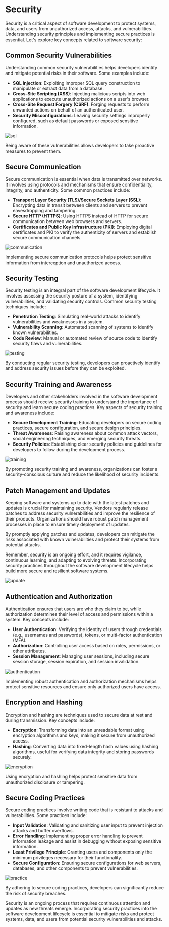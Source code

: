 # Security

Security is a critical aspect of software development to protect systems, data, and users from unauthorized access, attacks, and vulnerabilities. Understanding security principles and implementing secure practices is essential. Let's explore key concepts related to software security:

## Common Security Vulnerabilities

Understanding common security vulnerabilities helps developers identify and mitigate potential risks in their software. Some examples include:

- **SQL Injection**: Exploiting improper SQL query construction to manipulate or extract data from a database.
- **Cross-Site Scripting (XSS)**: Injecting malicious scripts into web applications to execute unauthorized actions on a user's browser.
- **Cross-Site Request Forgery (CSRF)**: Forging requests to perform unwanted actions on behalf of an authenticated user.
- **Security Misconfigurations**: Leaving security settings improperly configured, such as default passwords or exposed sensitive information.

![sql](/sql-injection.jpeg)

Being aware of these vulnerabilities allows developers to take proactive measures to prevent them.

## Secure Communication

Secure communication is essential when data is transmitted over networks. It involves using protocols and mechanisms that ensure confidentiality, integrity, and authenticity. Some common practices include:

- **Transport Layer Security (TLS)/Secure Sockets Layer (SSL)**: Encrypting data in transit between clients and servers to prevent eavesdropping and tampering.
- **Secure HTTP (HTTPS)**: Using HTTPS instead of HTTP for secure communication between web browsers and servers.
- **Certificates and Public Key Infrastructure (PKI)**: Employing digital certificates and PKI to verify the authenticity of servers and establish secure communication channels.

![communication](/secure-com.png)

Implementing secure communication protocols helps protect sensitive information from interception and unauthorized access.

## Security Testing

Security testing is an integral part of the software development lifecycle. It involves assessing the security posture of a system, identifying vulnerabilities, and validating security controls. Common security testing techniques include:

- **Penetration Testing**: Simulating real-world attacks to identify vulnerabilities and weaknesses in a system.
- **Vulnerability Scanning**: Automated scanning of systems to identify known vulnerabilities.
- **Code Review**: Manual or automated review of source code to identify security flaws and vulnerabilities.

![testing](/software-testing.png)

By conducting regular security testing, developers can proactively identify and address security issues before they can be exploited.

## Security Training and Awareness

Developers and other stakeholders involved in the software development process should receive security training to understand the importance of security and learn secure coding practices. Key aspects of security training and awareness include:

- **Secure Development Training**: Educating developers on secure coding practices, secure configuration, and secure design principles.
- **Threat Awareness**: Raising awareness about common attack vectors, social engineering techniques, and emerging security threats.
- **Security Policies**: Establishing clear security policies and guidelines for developers to follow during the development process.

![training](/training-test.jpeg)

By promoting security training and awareness, organizations can foster a security-conscious culture and reduce the likelihood of security incidents.

## Patch Management and Updates

Keeping software and systems up to date with the latest patches and updates is crucial for maintaining security. Vendors regularly release patches to address security vulnerabilities and improve the resilience of their products. Organizations should have robust patch management processes in place to ensure timely deployment of updates.

By promptly applying patches and updates, developers can mitigate the risks associated with known vulnerabilities and protect their systems from potential attacks.

Remember, security is an ongoing effort, and it requires vigilance, continuous learning, and adapting to evolving threats. Incorporating security practices throughout the software development lifecycle helps build more secure and resilient software systems.

![update](/update-software.png)

## Authentication and Authorization

Authentication ensures that users are who they claim to be, while authorization determines their level of access and permissions within a system. Key concepts include:

- **User Authentication**: Verifying the identity of users through credentials (e.g., usernames and passwords), tokens, or multi-factor authentication (MFA).
- **Authorization**: Controlling user access based on roles, permissions, or other attributes.
- **Session Management**: Managing user sessions, including secure session storage, session expiration, and session invalidation.

![authentication](/auth-authz.png)

Implementing robust authentication and authorization mechanisms helps protect sensitive resources and ensure only authorized users have access.

## Encryption and Hashing

Encryption and hashing are techniques used to secure data at rest and during transmission. Key concepts include:

- **Encryption**: Transforming data into an unreadable format using encryption algorithms and keys, making it secure from unauthorized access.
- **Hashing**: Converting data into fixed-length hash values using hashing algorithms, useful for verifying data integrity and storing passwords securely.

![encryption](/encription.png)

Using encryption and hashing helps protect sensitive data from unauthorized disclosure or tampering.

## Secure Coding Practices

Secure coding practices involve writing code that is resistant to attacks and vulnerabilities. Some practices include:

- **Input Validation**: Validating and sanitizing user input to prevent injection attacks and buffer overflows.
- **Error Handling**: Implementing proper error handling to prevent information leakage and assist in debugging without exposing sensitive information.
- **Least Privilege Principle**: Granting users and components only the minimum privileges necessary for their functionality.
- **Secure Configuration**: Ensuring secure configurations for web servers, databases, and other components to prevent vulnerabilities.

![practice](/practice-auth.jpeg)

By adhering to secure coding practices, developers can significantly reduce the risk of security breaches.

Security is an ongoing process that requires continuous attention and updates as new threats emerge. Incorporating security practices into the software development lifecycle is essential to mitigate risks and protect systems, data, and users from potential security vulnerabilities and attacks.
